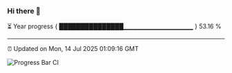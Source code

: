 ### Hi there 👋

⏳ Year progress { ███████████████▁▁▁▁▁▁▁▁▁▁▁▁▁▁▁ } 53.16 %

---

⏰ Updated on Mon, 14 Jul 2025 01:09:16 GMT

![Progress Bar CI](https://github.com/code-lakshay/GitHub-Actions-Demo/workflows/Progress%20Bar%20CI/badge.svg)
